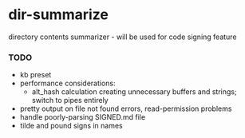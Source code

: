 dir-summarize
=============

directory contents summarizer - will be used for code signing feature

### TODO

  - kb preset
  - performance considerations:
    - alt_hash calculation creating unnecessary buffers and strings; switch to pipes entirely
  - pretty output on file not found errors, read-permission problems
  - handle poorly-parsing SIGNED.md file
  - tilde and pound signs in names